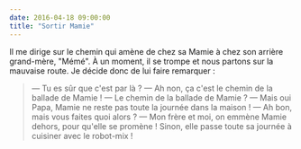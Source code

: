 ```yaml
---
date: 2016-04-18 09:00:00
title: "Sortir Mamie"
---
```


Il me dirige sur le chemin qui amène de chez sa Mamie à chez son arrière grand-mère, "Mémé". À un moment, il se trompe et nous partons sur la mauvaise route. Je décide donc de lui faire remarquer :

> — Tu es sûr que c'est par là ?
> — Ah non, ça c'est le chemin de la ballade de Mamie !
> — Le chemin de la ballade de Mamie ?
> — Mais oui Papa, Mamie ne reste pas toute la journée dans la maison !
> — Ah bon, mais vous faites quoi alors ?
> — Mon frère et moi, on emmène Mamie dehors, pour qu'elle se promène ! Sinon, elle passe toute sa journée à cuisiner avec le robot-mix !
